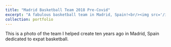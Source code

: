 ```yaml
---
title: "Madrid Basketball Team 2018 Pre-Covid"
excerpt: "A fabulous basketball team in Madrid, Spain!<br/><img src='/images/john_image_1.jpg'>"
collection: portfolio
---
```


This is a photo of the team I helped create ten years ago in Madrid, Spain dedicated to expat basketball. 
